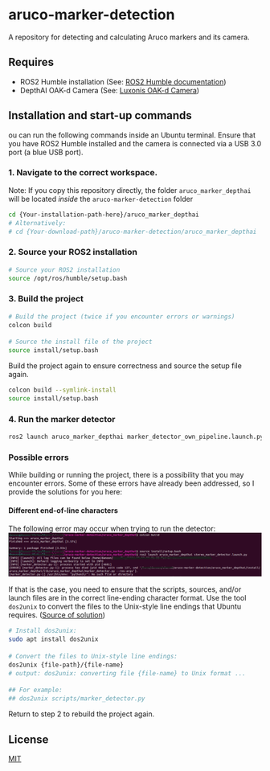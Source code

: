 # aruco-marker-detection
A repository for detecting and calculating Aruco markers and its camera.

## Requires
- ROS2 Humble installation (See: [ROS2 Humble documentation](https://docs.ros.org/en/humble/index.html))
- DepthAI OAK-d Camera (See: [Luxonis OAK-d Camera](https://docs.luxonis.com/projects/hardware/en/latest/pages/BW1098OAK/))

## Installation and start-up commands
ou can run the following commands inside an Ubuntu terminal. Ensure that you have ROS2 Humble installed and the camera is connected via a USB 3.0 port (a blue USB port).

### 1. Navigate to the correct workspace. 
Note: If you copy this repository directly, the folder `aruco_marker_depthai` will be located *inside* the `aruco-marker-detection` folder
```bash
cd {Your-installation-path-here}/aruco_marker_depthai
# Alternatively: 
# cd {Your-download-path}/aruco-marker-detection/aruco_marker_depthai  
```

### 2. Source your ROS2 installation
```bash 
# Source your ROS2 installation
source /opt/ros/humble/setup.bash
```

### 3. Build the project
```bash
# Build the project (twice if you encounter errors or warnings)
colcon build

# Source the install file of the project
source install/setup.bash
```

Build the project again to ensure correctness and source the setup file again.
```bash
colcon build --symlink-install
source install/setup.bash
```

### 4. Run the marker detector
```bash
ros2 launch aruco_marker_depthai marker_detector_own_pipeline.launch.py
```

### Possible errors
While building or running the project, there is a possibility that you may encounter errors. Some of these errors have already been addressed, so I provide the solutions for you here:
#### Different end-of-line characters
The following error may occur when trying to run the detector:
![Python error; no such file or directory](<Info images/Python error no such file or dir.png>)

If that is the case, you need to ensure that the scripts, sources, and/or launch files are in the correct line-ending character format. Use the tool `dos2unix` to convert the files to the Unix-style line endings that Ubuntu requires. ([Source of solution](https://askubuntu.com/questions/896860/usr-bin-env-python3-r-no-such-file-or-directory))
```bash
# Install dos2unix:
sudo apt install dos2unix

# Convert the files to Unix-style line endings:
dos2unix {file-path}/{file-name}
# output: dos2unix: converting file {file-name} to Unix format ...

## For example:
## dos2unix scripts/marker_detector.py
```
Return to step 2 to rebuild the project again.

## License
[MIT](https://github.com/dan00n1/aruco-marker-detection/blob/0d4f772d2e9c2635cd3b6ded379c2c12e2cb8b23/LICENSE)